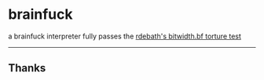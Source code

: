 # brainfuck
a brainfuck interpreter fully passes the [rdebath's bitwidth.bf torture test](https://github.com/rdebath/Brainfuck)

---
## Thanks

